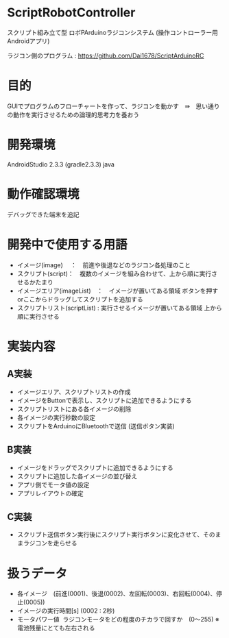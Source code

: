 # ScriptRobotController
スクリプト組み立て型 ロボPArduinoラジコンシステム (操作コントローラー用Androidアプリ) 

ラジコン側のプログラム : https://github.com/Dai1678/ScriptArduinoRC   

# 目的
GUIでプログラムのフローチャートを作って、ラジコンを動かす　⇛　思い通りの動作を実行させるための論理的思考力を養おう   

# 開発環境
AndroidStudio 2.3.3 (gradle2.3.3)
java

# 動作確認環境
デバッグできた端末を追記

# 開発中で使用する用語
- イメージ(image)　 ：　前進や後退などのラジコン各処理のこと
- スクリプト(script)：　複数のイメージを組み合わせて、上から順に実行させるかたまり
- イメージエリア(imageList)　：　イメージが置いてある領域 ボタンを押すorここからドラッグしてスクリプトを追加する
- スクリプトリスト(scriptList) : 実行させるイメージが置いてある領域 上から順に実行させる

# 実装内容   
## A実装
- イメージエリア、スクリプトリストの作成
- イメージをButtonで表示し、スクリプトに追加できるようにする
- スクリプトリストにある各イメージの削除
- 各イメージの実行秒数の設定
- スクリプトをArduinoにBluetoothで送信 (送信ボタン実装)

## B実装
- イメージをドラッグでスクリプトに追加できるようにする
- スクリプトに追加した各イメージの並び替え
- アプリ側でモータ値の設定
- アプリレイアウトの確定

## C実装   
- スクリプト送信ボタン実行後にスクリプト実行ボタンに変化させて、そのままラジコンを走らせる   

# 扱うデータ
- 各イメージ　(前進(0001)、後退(0002)、左回転(0003)、右回転(0004)、停止(0005))
- イメージの実行時間[s] (0002 : 2秒) 
- モータパワー値  ラジコンモータをどの程度のチカラで回すか　(0〜255) ※電池残量にとても左右される

